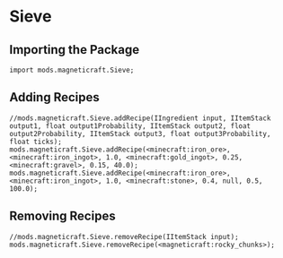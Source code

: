# Sieve

## Importing the Package
```zenscript
import mods.magneticraft.Sieve;
```

## Adding Recipes
```zenscript
//mods.magneticraft.Sieve.addRecipe(IIngredient input, IItemStack output1, float output1Probability, IItemStack output2, float output2Probability, IItemStack output3, float output3Probability, float ticks);
mods.magneticraft.Sieve.addRecipe(<minecraft:iron_ore>, <minecraft:iron_ingot>, 1.0, <minecraft:gold_ingot>, 0.25, <minecraft:gravel>, 0.15, 40.0);
mods.magneticraft.Sieve.addRecipe(<minecraft:iron_ore>, <minecraft:iron_ingot>, 1.0, <minecraft:stone>, 0.4, null, 0.5, 100.0);
```

## Removing Recipes
```zenscript
//mods.magneticraft.Sieve.removeRecipe(IItemStack input);
mods.magneticraft.Sieve.removeRecipe(<magneticraft:rocky_chunks>);
```
